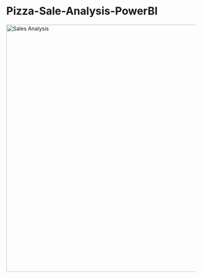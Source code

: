 # Pizza-Sale-Analysis-PowerBI
<img width="658" alt="Sales Analysis" src="https://github.com/user-attachments/assets/7146e410-8b8f-4ca1-bec5-9915212817bf" />
